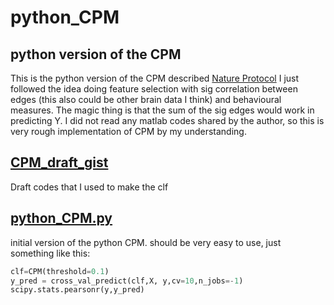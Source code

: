 # python_CPM
## python version of the CPM
This is the python version of the CPM described [Nature Protocol](https://www.nature.com/articles/nprot.2016.178)
I just followed the idea doing feature selection with sig correlation between edges (this also could be other brain data I think) and behavioural measures. The magic thing is that the sum of the sig edges would work in predicting Y. 
I did not read any matlab codes shared by the author, so this is very rough implementation of CPM by my understanding.


## [CPM_draft_gist](https://github.com/zh1peng/python_CPM/blob/master/CPM_draft_gist.py)
Draft codes that I used to make the clf

## [python_CPM.py](https://github.com/zh1peng/python_CPM/blob/master/python_CPM.py)
initial version of the python CPM. should be very easy to use, just something like this:

```python
clf=CPM(threshold=0.1)     
y_pred = cross_val_predict(clf,X, y,cv=10,n_jobs=-1)    
scipy.stats.pearsonr(y,y_pred) 
```

